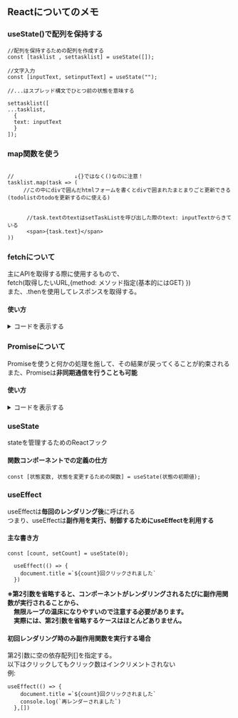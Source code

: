 ## Reactについてのメモ

### useState()で配列を保持する  

```
//配列を保持するための配列を作成する
const [tasklist , settasklist] = useState([]);

//文字入力
const [inputText, setinputText] = useState("");

//...はスプレッド構文でひとつ前の状態を意味する

settasklist([
...tasklist,
  {
  text: inputText
  }
]);
```

### map関数を使う  
```

//                   ↓{}ではなく()なのに注意！
tasklist.map(task => (
     //この中にdivで囲んだhtmlフォームを書くとdivで囲まれたまとまりごと更新できる(todolistのtodoを更新するのに使える)
      
   
      //task.textのtextはsetTaskListを呼び出した際のtext: inputTextからきている
      <span>{task.text}</span>
))

```



### fetchについて  
主にAPIを取得する際に使用するもので、  
fetch(取得したいURL,{method: メソッド指定(基本的にはGET) })  
また、.thenを使用してレスポンスを取得する。  
#### 使い方  
  
<details>
<summary>コードを表示する</summary>
  
```
import React, {useState, useEffect} from 'react'

const Fetch = () => {

    const [posts, setPosts] = useState([])

    useEffect(() => {
        fetch('https://jsonplaceholder.typicode.com/posts', {method: 'GET'})
        .then(res => res.json())
        .then(data => {
            setPosts(data)
        })
    },[])

    return (
        <div>
            <ul>
                {
                    posts.map(post => 
                    <li key={post.id}>{post.title}</li>
                    )
                }
            </ul>

        </div>
    )
}

export default Fetch;
```
</details>  

### Promiseについて  
Promiseを使うと何かの処理を施して、その結果が戻ってくることが約束される  
また、Promiseは**非同期通信を行うことも可能**  

  
#### 使い方  
<details>
<summary>コードを表示する</summary>
  
```
//結果は成功(Resolve)もしくは失敗(Reject)のどちらかの方法で帰って来ます。

const iceCreams = ["strawberry", "chocolate", "vanilla"];
const iceCreamType = "lemon";

getIceCream = (iceCreamType) => {
  return new Promise((resolve, reject) => {
    if(iceCreams.indexOf(iceCreamType) > -1){
      resolve(iceCreamType);
    } else {
      reject("There is no ice cream");
    }

  };
}

```
</details>  

### useState  
stateを管理するためのReactフック  

#### 関数コンポーネントでの定義の仕方
``` const [状態変数, 状態を変更するための関数] = useState(状態の初期値); ```


### useEffect  
useEffectは**毎回のレンダリング後**に呼ばれる  
つまり、useEffectは**副作用を実行、制御するためにuseEffectを利用する**  

#### 主な書き方  
```
const [count, setCount] = useState(0);

  useEffect(() => {
    document.title =`${count}回クリックされました`
  })
```  
**※第2引数を省略すると、コンポーネントがレンダリングされるたびに副作用関数が実行されることから、  
　無限ループの温床になりやすいので注意する必要があります。  
　実際には、第2引数を省略するケースはほとんどありません。**  

#### 初回レンダリング時のみ副作用関数を実行する場合  
第2引数に空の依存配列[]を指定する。  
以下はクリックしてもクリック数はインクリメントされない  
例:  
```
useEffect(() => {
    document.title =`${count}回クリックされました`
    console.log(`再レンダーされました`)
  },[])
```  

